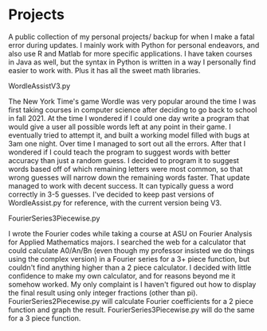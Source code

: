 # Projects

  A public collection of my personal projects/ backup for when I make a fatal error during updates. I mainly work with Python for personal endeavors, and also use R and Matlab for more specific applications. I have taken courses in Java as well, but the syntax in Python is written in a way I personally find easier to work with. Plus it has all the sweet math libraries. 

WordleAssistV3.py

  The New York Time's game Wordle was very popular around the time I was first taking courses in computer science after deciding to go back to school in fall 2021. At the time I wondered if I could one day write a program that would give a user all possible words left at any point in their game. I eventually tried to attempt it, and built a working model filled with bugs at 3am one night. Over time I managed to sort out all the errors. After that I wondered if I could teach the program to suggest words with better accuracy than just a random guess. I decided to program it to suggest words based off of which remaining letters were most common, so that wrong guesses will narrow down the remaining words faster. That update managed to work with decent success. It can typically guess a word correctly in 3-5 guesses. I've decided to keep past versions of WordleAssist.py for reference, with the current version being V3. 

FourierSeries3Piecewise.py

  I wrote the Fourier codes while taking a course at ASU on Fourier Analysis for Applied Mathematics majors. I searched the web for a calculator that could calculate A0/An/Bn (even though my professor insisted we do things using the complex version) in a Fourier series for a 3+ piece function, but couldn't find anything higher than a 2 piece calculator. I decided with little confidence to make my own calculator, and for reasons beyond me it somehow worked. My only complaint is I haven't figured out how to display the final result using only integer fractions (other than pi). FourierSeries2Piecewise.py will calculate Fourier coefficients for a 2 piece function and graph the result. FourierSeries3Piecewise.py will do the same for a 3 piece function. 

